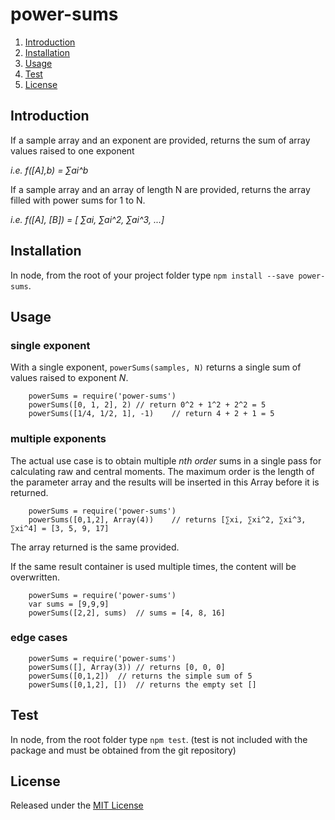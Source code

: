 # power-sums

1. [Introduction](#introduction)
1. [Installation](#installation)
1. [Usage](#usage)
1. [Test](#test)
1. [License](#license)



## Introduction
If a sample array and an exponent are provided, returns the sum of array values raised to one exponent

*i.e.  f([A],b) = ∑ai^b*

If a sample array and an array of length N are provided, returns the array filled with power sums for 1 to N.

*i.e.  f([A], [B]) = [ ∑ai, ∑ai^2, ∑ai^3, ...]*



## Installation

In node, from the root of your project folder type `npm install --save power-sums`.



## Usage
### single exponent

With a single exponent, `powerSums(samples, N)` returns a single sum of values raised to exponent *N*.
```
	powerSums = require('power-sums')
	powerSums([0, 1, 2], 2)	// return 0^2 + 1^2 + 2^2 = 5
	powerSums([1/4, 1/2, 1], -1)	// return 4 + 2 + 1 = 5
```

### multiple exponents

The actual use case is to obtain multiple *nth order* sums in a single pass for calculating raw and central moments.
The maximum order is the length of the parameter array and the results will be inserted in this Array before it is returned.
```
	powerSums = require('power-sums')
	powerSums([0,1,2], Array(4))	// returns [∑xi, ∑xi^2, ∑xi^3, ∑xi^4] = [3, 5, 9, 17]
```
The array returned is the same provided.

If the same result container is used multiple times, the content will be overwritten.
```
	powerSums = require('power-sums')
	var sums = [9,9,9]
	powerSums([2,2], sums)	// sums = [4, 8, 16]
```

### edge cases
```
	powerSums = require('power-sums')
	powerSums([], Array(3))	// returns [0, 0, 0]
	powerSums([0,1,2])	// returns the simple sum of 5
	powerSums([0,1,2], [])	// returns the empty set []
```


## Test

In node, from the root folder type `npm test`.
(test is not included with the package and must be obtained from the git repository)


## License

Released under the [MIT License](http://www.opensource.org/licenses/MIT)
